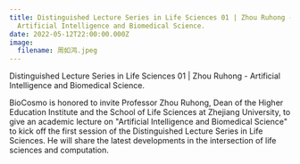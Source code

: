 ```yaml
---
title: Distinguished Lecture Series in Life Sciences 01 | Zhou Ruhong -
  Artificial Intelligence and Biomedical Science.
date: 2022-05-12T22:00:00.000Z
image:
  filename: 周如鸿.jpeg
---
```

Distinguished Lecture Series in Life Sciences 01 | Zhou Ruhong - Artificial Intelligence and Biomedical Science.

<!--more-->

BioCosmo is honored to invite Professor Zhou Ruhong, Dean of the Higher Education Institute and the School of Life Sciences at Zhejiang University, to give an academic lecture on "Artificial Intelligence and Biomedical Science" to kick off the first session of the Distinguished Lecture Series in Life Sciences. He will share the latest developments in the intersection of life sciences and computation.